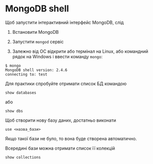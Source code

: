 # MongoDB shell

Щоб запустити інтерактивний інтерфейс MongoDB, слід

1. Встановити MongoDB

2. Запустити `mongod` сервіс

3. Залежно від ОС відкрити або термінал на Linux, або командний рядок на Windows і ввести команду `mongo`:

```
$ mongo
MongoDB shell version: 2.4.6
connecting to: test
```

Для практики спробуйте отримати список БД командою
```
show databases
```

або

```
show dbs
```

Щоб створити нову базу даних, достатньо виконати

```
use <назва_бази>
```

Якщо такої бази не було, то вона буде створена автоматично.

Всередині бази можна отримати список її колекцій

```
show collections
```

